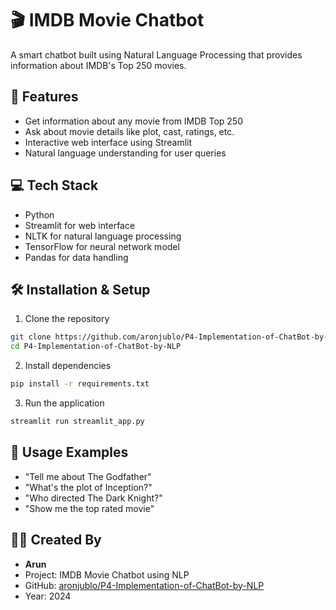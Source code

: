 # 🎬 IMDB Movie Chatbot

A smart chatbot built using Natural Language Processing that provides information about IMDB's Top 250 movies.

## 🚀 Features
- Get information about any movie from IMDB Top 250
- Ask about movie details like plot, cast, ratings, etc.
- Interactive web interface using Streamlit
- Natural language understanding for user queries

## 💻 Tech Stack
- Python
- Streamlit for web interface
- NLTK for natural language processing
- TensorFlow for neural network model
- Pandas for data handling

## 🛠️ Installation & Setup
1. Clone the repository
```bash
git clone https://github.com/aronjublo/P4-Implementation-of-ChatBot-by-NLP.git
cd P4-Implementation-of-ChatBot-by-NLP
```

2. Install dependencies
```bash
pip install -r requirements.txt
```

3. Run the application
```bash
streamlit run streamlit_app.py
```

## 💬 Usage Examples
- "Tell me about The Godfather"
- "What's the plot of Inception?"
- "Who directed The Dark Knight?"
- "Show me the top rated movie"

## 👨‍💻 Created By
- **Arun**
- Project: IMDB Movie Chatbot using NLP
- GitHub: [aronjublo/P4-Implementation-of-ChatBot-by-NLP](https://github.com/aronjublo/P4-Implementation-of-ChatBot-by-NLP)
- Year: 2024